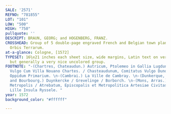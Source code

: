 ```yaml
---
SALE: '2571'
REFNO: "781855"
LOT: "101"
LOW: "500"
HIGH: "750"
pullquote: ''
DESCRIPT: BRAUN, GEORG; and HOGENBERG, FRANZ.
CROSSHEAD: Group of 5 double-page engraved French and Belgian town plans from Civitates
  Orbis Terrarum.
at-a-glance: Cologne, [1572]
TYPESET: 16½x21 inches each sheet size, wide margins, Latin text on verso; minor flaws
  but generally a very nice uncolored group.
FOOTNOTE: "-(Chartres, Chateaudun.) Autricum, Ptolemeo in Gallia Lugdunensi Urbs;
  Vulgo Cum Villa Nouano Chartes. / Chasteaudunum, Comitatus Vulgo Dunoys in Gallia
  Oppidum Primarium. \n-(Cambrai.) La Ville de Cambray. \n-(Dunkerque, Gravelines
  and Bourbourg.) Duynkercke / Grevelinge / Borborch. \n-(Mons, Arras.) Montes, Hannoniae
  Metropolis / Atrebatum, Episcopalis et Metropolitica Artesiae Civitas.\n-(Lille.)
  Lille Insula Ryssele. "
year: 1572
background_color: "#ffffff"

---
```

